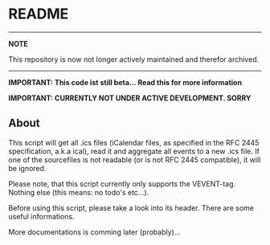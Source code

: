 # README

---
**NOTE**

This repository is now not longer actively maintained and therefor archived.

---

**IMPORTANT: This code ist still beta... Read this for more information**

**IMPORTANT: CURRENTLY NOT UNDER ACTIVE DEVELOPMENT. SORRY**

## About
This script will get all .ics files (iCalendar files, as specified in the RFC 2445 specification, a.k.a ical), read it and aggregate all events to a new .ics file. If one of the sourcefiles is not readable (or is not RFC 2445 compatible), it will be ignored.

Please note, that this script currently only supports the VEVENT-tag. Nothing else (this means: no todo's etc...).

Before using this script, please take a look into its header. There are some useful informations.

More documentations is comming later (probably)...
